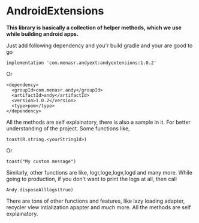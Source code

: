 # AndroidExtensions

<b>This library is basically a collection of helper methods, which we use while building android apps.</b>


Just add following dependency and you'r build gradle and your are good to go
```
implementation 'com.menasr.andyext:andyextensions:1.0.2'
```
Or
```
<dependency>
  <groupId>com.menasr.andy</groupId>
  <artifactId>andy</artifactId>
  <version>1.0.2</version>
  <type>pom</type>
</dependency>
```

All the methods are self explainatory, there is also a sample in it. For better understanding of the project. Some functions like,

```
toast(R.string.<yourStringId>)
```
Or
```
toast("My custom message")
```

Similarly, other functions are like, 
logr,loge,logv,logd and many more. While going to production, if you don't want to print the logs at all, then call
```
Andy.disposeAlllogs(true)
```

There are tons of other functions and features, like lazy loading adapter, recycler view intialization apapter and much more. All the methods are self explainatory.
